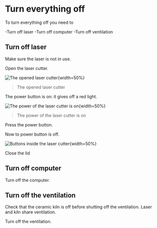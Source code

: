# Turn everything off

To turn everything off you need to

-Turn off laser
-Turn off computer
-Turn off ventilation

## Turn off laser

Make sure the laser is not in use.

Open the laser cutter.

![The opened laser cutter](laser_cutter_open.jpg){width=50%}

> The opened laser cutter

The power button is on: it gives off a red light.

![The power of the laser cutter is on](laser_cutter_power_on.jpg){width=50%}

> The power of the laser cutter is on

Press the power button.

Now to power button is off.

![Buttons inside the laser cutter](laser_cutter_inside_buttons.jpg){width=50%}

Close the lid

## Turn off computer

Turn off the computer.

## Turn off the ventilation

Check that the ceramic kiln is off before shutting off the ventilation. Laser and kiln share ventilation.

Turn off the ventilation.
